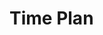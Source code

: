 # Time Plan
<TimePlan
	:startDate='new Date(2019, 9, 21)'
	:columns='[
		{key: "t", name: "Lecture", color: "orange"},
		{key: "e", name: "Exercise", color: "aqua"},
		{key: "l", name: "Lab", color: "yellow"},
		{key: "g", name: "Lab session", color: "pink"},
		{key: "i", name: "Important", color: "red"},
	]'
	:rows='[
		// 43
		{e: "Exercise 0"},
		{e: "Exercise 0"},
		{e: "Exercise 0"},
		{e: "Exercise 1", t: "Introduction"},
		{e: "Exercise 1", t: "Tutorial 1"},
		{},
		{},
		// 44
		{l: "Lab 1"},
		{l: "Lab 1"},
		{l: "Lab 1"},
		{e: "Exercise 2"},
		{e: "Exercise 2", t: "Tutorial 2"},
		{},
		{},
		// 45
		{l: "Lab 2"},
		{l: "Lab 2"},
		{l: "Lab 2"},
		{e: "Exercise 3"},
		{e: "Exercise 3", t: "Tutorial 3"},
		{i: "Inspera exam registration opens"},
		{},
		// 46
		{l: "Lab 3"},
		{l: "Lab 3"},
		{l: "Lab 3"},
		{e: "Exercise 4"},
		{e: "Exercise 4", t: "Tutorial 4"},
		{},
		{},
		// 47
		{l: "Lab 4"},
		{l: "Lab 4"},
		{l: "Lab 4"},
		{e: "Exercise 5"},
		{e: "Exercise 5", t: "Tutorial 5"},
		{},
		{},
		// 48
		{l: "Lab 5"},
		{l: "Lab 5"},
		{l: "Lab 5"},
		{e: "Exercise 6"},
		{e: "Exercise 6", t: "Tutorial 6"},
		{},
		{i: "Inspera exam registration closes"},
		// 49
		{l: "Lab 6"},
		{l: "Lab 6"},
		{l: "Lab 6"},
		{l: "Lab 6"},
		{l: "Lab 6"},
		{},
		{},
		// 50
		{},
		{},
		{i: "Inspera exam"},
		{},
		{},
		{},
		{},
	]'
/>
